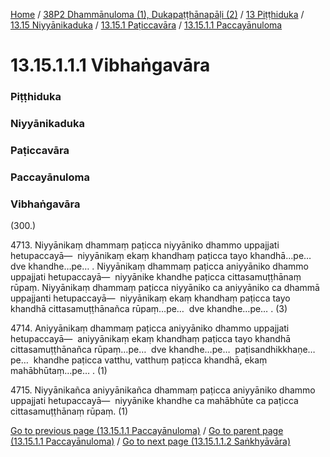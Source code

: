 
[Home](/) / [38P2 Dhammānuloma (1), Dukapaṭṭhānapāḷi (2)](../../../../../38P2.md) / [13 Piṭṭhiduka](../../../../13.md) / [13.15 Niyyānikaduka](../../../13.15.md) / [13.15.1 Paṭiccavāra](../../13.15.1.md) / [13.15.1.1 Paccayānuloma](../13.15.1.1.md)

# 13.15.1.1.1 Vibhaṅgavāra

### Piṭṭhiduka

### Niyyānikaduka

### Paṭiccavāra

### Paccayānuloma

### Vibhaṅgavāra

(300.)

4713\. Niyyānikaṃ dhammaṃ paṭicca niyyāniko dhammo uppajjati hetupaccayā—  niyyānikaṃ ekaṃ khandhaṃ paṭicca tayo khandhā…pe…  dve khandhe…pe… . Niyyānikaṃ dhammaṃ paṭicca aniyyāniko dhammo uppajjati hetupaccayā—  niyyānike khandhe paṭicca cittasamuṭṭhānaṃ rūpaṃ. Niyyānikaṃ dhammaṃ paṭicca niyyāniko ca aniyyāniko ca dhammā uppajjanti hetupaccayā—  niyyānikaṃ ekaṃ khandhaṃ paṭicca tayo khandhā cittasamuṭṭhānañca rūpaṃ…pe…  dve khandhe…pe… . (3)

4714\. Aniyyānikaṃ dhammaṃ paṭicca aniyyāniko dhammo uppajjati hetupaccayā—  aniyyānikaṃ ekaṃ khandhaṃ paṭicca tayo khandhā cittasamuṭṭhānañca rūpaṃ…pe…  dve khandhe…pe…  paṭisandhikkhaṇe…pe…  khandhe paṭicca vatthu, vatthuṃ paṭicca khandhā, ekaṃ mahābhūtaṃ…pe… . (1)

4715\. Niyyānikañca aniyyānikañca dhammaṃ paṭicca aniyyāniko dhammo uppajjati hetupaccayā—  niyyānike khandhe ca mahābhūte ca paṭicca cittasamuṭṭhānaṃ rūpaṃ. (1)

[Go to previous page (13.15.1.1 Paccayānuloma)](../13.15.1.1.md) / [Go to parent page (13.15.1.1 Paccayānuloma)](../13.15.1.1.md) / [Go to next page (13.15.1.1.2 Saṅkhyāvāra)](13.15.1.1.2.md)


